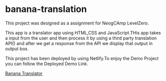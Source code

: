 # banana-translation
This project was designed as a assignment for NeogCAmp LevelZero.

This app is a translator app using HTML,CSS and JavaScript.THis app takes a input from the user
and then process it by using a third party translation API() and after we get a response from the API
we display that output in output box.

This project has been deployed by using Netlify.To enjoy the Demo Project you can follow the Deployed Demo
Link.

[Banana Translator](https://banana-translation-sb.netlify.app/ "Banana Translator")
